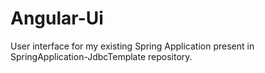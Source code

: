 # Angular-Ui
User interface for my existing Spring Application present in SpringApplication-JdbcTemplate repository.
